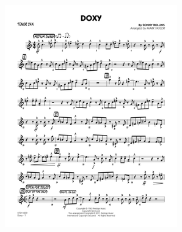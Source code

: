 ![Partitura de Doxy](https://raw.githubusercontent.com/coliqui/coliqui.github.io/master/_images/doxy_tenor.png)
